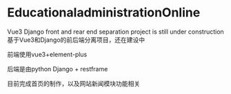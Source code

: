 # EducationaladministrationOnline
Vue3 Django front and rear end separation project is still under construction
基于Vue3和Django的前后端分离项目，还在建设中

前端使用vue3+element-plus

后端是由python Django + restframe

目前完成首页的制作，以及网站新闻模块功能相关
